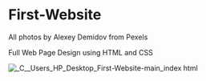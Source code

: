 # First-Website
All photos by Alexey Demidov from Pexels

Full Web Page Design using HTML and CSS

![_C__Users_HP_Desktop_First-Website-main_index html](https://user-images.githubusercontent.com/96793613/173365353-3e02ec39-9ebc-4305-9211-3c1d956dcc9d.png)
